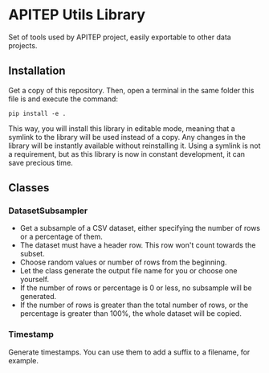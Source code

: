 # APITEP Utils Library

Set of tools used by APITEP project, easily exportable to other data projects.

## Installation

Get a copy of this repository. Then, open a terminal in the same folder this file is and execute the command:

```shell
pip install -e .
```

This way, you will install this library in editable mode, meaning that a symlink to the library will be used instead of a copy. Any changes in the library will be instantly available without reinstalling it. Using a symlink is not a requirement, but as this library is now in constant development, it can save precious time.

## Classes

### DatasetSubsampler

- Get a subsample of a CSV dataset, either specifying the number of rows or a percentage of them.
- The dataset must have a header row. This row won't count towards the subset.
- Choose random values or number of rows from the beginning.
- Let the class generate the output file name for you or choose one yourself.
- If the number of rows or percentage is 0 or less, no subsample will be generated.
- If the number of rows is greater than the total number of rows, or the percentage is greater than 100%, the whole dataset will be copied.

### Timestamp

Generate timestamps. You can use them to add a suffix to a filename, for example.
